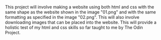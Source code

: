 This project will involve making a website using both html and css with the same shape as
the website shown in the image "01.png" and with the same formatting as specified in
the image "02.png".
This will also involve downloading images that can be placed into the website.
This will provide a holistic test of my html and css skills so far taught to me by The Odin Project.
